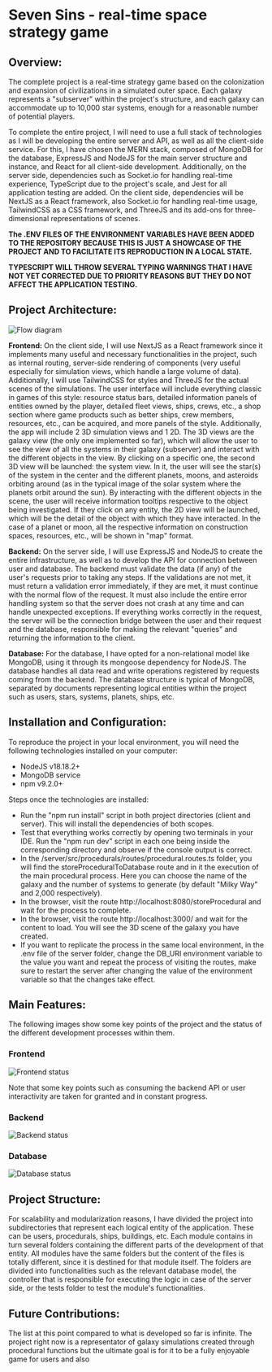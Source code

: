 # Seven Sins - real-time space strategy game

## Overview:

The complete project is a real-time strategy game based on the colonization and expansion of civilizations in a simulated outer space. Each galaxy represents a "subserver" within the project's structure, and each galaxy can accommodate up to 10,000 star systems, enough for a reasonable number of potential players.

To complete the entire project, I will need to use a full stack of technologies as I will be developing the entire server and API, as well as all the client-side service. For this, I have chosen the MERN stack, composed of MongoDB for the database, ExpressJS and NodeJS for the main server structure and instance, and React for all client-side development. Additionally, on the server side, dependencies such as Socket.io for handling real-time experience, TypeScript due to the project's scale, and Jest for all application testing are added.
On the client side, dependencies will be NextJS as a React framework, also Socket.io for handling real-time usage, TailwindCSS as a CSS framework, and ThreeJS and its add-ons for three-dimensional representations of scenes.

**The .ENV FILES OF THE ENVIRONMENT VARIABLES HAVE BEEN ADDED TO THE REPOSITORY BECAUSE THIS IS JUST A SHOWCASE OF THE PROJECT AND TO FACILITATE ITS REPRODUCTION IN A LOCAL STATE.**

**TYPESCRIPT WILL THROW SEVERAL TYPING WARNINGS THAT I HAVE NOT YET CORRECTED DUE TO PRIORITY REASONS BUT THEY DO NOT AFFECT THE APPLICATION TESTING.**

## Project Architecture:

![Flow diagram](/img/flow-diagram.jpg)

**Frontend:** On the client side, I will use NextJS as a React framework since it implements many useful and necessary functionalities in the project, such as internal routing, server-side rendering of components (very useful especially for simulation views, which handle a large volume of data). Additionally, I will use TailwindCSS for styles and ThreeJS for the actual scenes of the simulations.
The user interface will include everything classic in games of this style: resource status bars, detailed information panels of entities owned by the player, detailed fleet views, ships, crews, etc., a shop section where game products such as better ships, crew members, resources, etc., can be acquired, and more panels of the style. Additionally, the app will include 2 3D simulation views and 1 2D. The 3D views are the galaxy view (the only one implemented so far), which will allow the user to see the view of all the systems in their galaxy (subserver) and interact with the different objects in the view. By clicking on a specific one, the second 3D view will be launched: the system view. In it, the user will see the star(s) of the system in the center and the different planets, moons, and asteroids orbiting around (as in the typical image of the solar system where the planets orbit around the sun). By interacting with the different objects in the scene, the user will receive information tooltips respective to the object being investigated. If they click on any entity, the 2D view will be launched, which will be the detail of the object with which they have interacted. In the case of a planet or moon, all the respective information on construction spaces, resources, etc., will be shown in "map" format.

**Backend:** On the server side, I will use ExpressJS and NodeJS to create the entire infrastructure, as well as to develop the API for connection between user and database. The backend must validate the data (if any) of the user's requests prior to taking any steps. If the validations are not met, it must return a validation error immediately, if they are met, it must continue with the normal flow of the request.
It must also include the entire error handling system so that the server does not crash at any time and can handle unexpected exceptions. If everything works correctly in the request, the server will be the connection bridge between the user and their request and the database, responsible for making the relevant "queries" and returning the information to the client.

**Database:** For the database, I have opted for a non-relational model like MongoDB, using it through its mongoose dependency for NodeJS. The database handles all data read and write operations registered by requests coming from the backend. The database structure is typical of MongoDB, separated by documents representing logical entities within the project such as users, stars, systems, planets, ships, etc.

## Installation and Configuration:

To reproduce the project in your local environment, you will need the following technologies installed on your computer:

- NodeJS v18.18.2+
- MongoDB service
- npm v9.2.0+

Steps once the technologies are installed:

- Run the "npm run install" script in both project directories (client and server). This will install the dependencies of both scopes.
- Test that everything works correctly by opening two terminals in your IDE. Run the "npm run dev" script in each one being inside the corresponding directory and observe if the console output is correct.
- In the /server/src/procedurals/routes/procedural.routes.ts folder, you will find the storeProceduralToDatabase route and in it the execution of the main procedural process. Here you can choose the name of the galaxy and the number of systems to generate (by default "Milky Way" and 2,000 respectively).
- In the browser, visit the route http://localhost:8080/storeProcedural and wait for the process to complete.
- In the browser, visit the route http://localhost:3000/ and wait for the content to load. You will see the 3D scene of the galaxy you have created.
- If you want to replicate the process in the same local environment, in the .env file of the server folder, change the DB_URI environment variable to the value you want and repeat the process of visiting the routes, make sure to restart the server after changing the value of the environment variable so that the changes take effect.

## Main Features:

The following images show some key points of the project and the status of the different development processes within them.

### Frontend

![Frontend status](/img/frontend-status.jpg)

Note that some key points such as consuming the backend API or user interactivity are taken for granted and in constant progress.

### Backend

![Backend status](/img/backend-status.jpg)

### Database

![Database status](/img/database-status.jpg)

## Project Structure:

For scalability and modularization reasons, I have divided the project into subdirectories that represent each logical entity of the application. These can be users, procedurals, ships, buildings, etc.
Each module contains in turn several folders containing the different parts of the development of that entity. All modules have the same folders but the content of the files is totally different, since it is destined for that module itself. The folders are divided into functionalities such as the relevant database model, the controller that is responsible for executing the logic in case of the server side, or the tests folder to test the module's functionalities.

## Future Contributions:

The list at this point compared to what is developed so far is infinite. The project right now is a representator of galaxy simulations created through procedural functions but the ultimate goal is for it to be a fully enjoyable game for users and also
